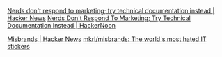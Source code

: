 
[Nerds don't respond to marketing; try technical documentation instead | Hacker News](https://news.ycombinator.com/item?id=28182181)
[Nerds Don't Respond To Marketing; Try Technical Documentation Instead | HackerNoon](https://hackernoon.com/nerds-dont-respond-to-marketing-try-technical-documentation-instead)

[Misbrands | Hacker News](https://news.ycombinator.com/item?id=29672388)
[mkrl/misbrands: The world's most hated IT stickers](https://github.com/mkrl/misbrands)
